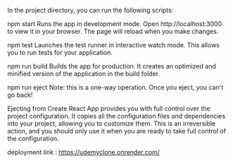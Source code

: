 In the project directory, you can run the following scripts:

npm start
Runs the app in development mode. Open http://localhost:3000 to view it in your browser. The page will reload when you make changes.

npm test
Launches the test runner in interactive watch mode. This allows you to run tests for your application.

npm run build
Builds the app for production. It creates an optimized and minified version of the application in the build folder.

npm run eject
Note: this is a one-way operation. Once you eject, you can't go back!

Ejecting from Create React App provides you with full control over the project configuration. It copies all the configuration files and dependencies into your project, allowing you to customize them. This is an irreversible action, and you should only use it when you are ready to take full control of the configuration.
<!--  -->

deployment link : https://udemyclone.onrender.com/
